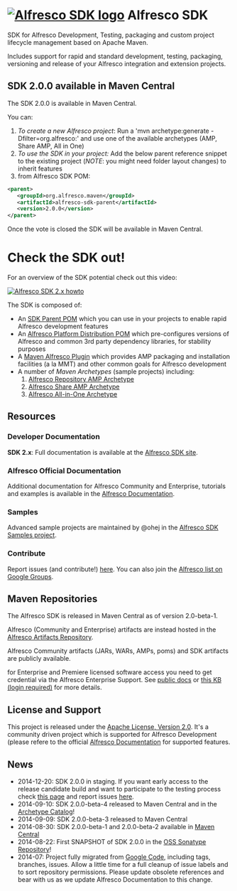 # [![Alfresco SDK logo](https://github.com/Alfresco/alfresco-sdk/raw/master/src/site/resources/img/alfresco-maven-logo.jpg)](#features) Alfresco SDK

SDK for Alfresco Development, Testing, packaging and custom project lifecycle management based on Apache Maven. 

Includes support for rapid and standard development, testing, packaging, versioning and release of your Alfresco integration and extension projects. 

## SDK 2.0.0 available in Maven Central

The SDK 2.0.0 is available in Maven Central. 

You can:

1. *To create a new Alfresco project*: Run a 'mvn archetype:generate -Dfilter=org.alfresco:' and use one of the available archetypes (AMP, Share AMP, All in One)
2. *To use the SDK in your project:*  Add the below parent reference snippet to the existing project (*NOTE*: you might need folder layout changes) to inherit features
3. from Alfresco SDK POM:

```xml
<parent>
   <groupId>org.alfresco.maven</groupId>
   <artifactId>alfresco-sdk-parent</artifactId>
   <version>2.0.0</version>
</parent>

```



Once the vote is closed the SDK will be available in Maven Central. 

# Check the SDK out!

For an overview of the SDK potential check out this video:

[![Alfresco SDK 2.x howto](http://img.youtube.com/vi/utYZaVe9Nd0/0.jpg)](https://www.youtube.com/watch?v=utYZaVe9Nd0)

The SDK is composed of:

- An [SDK Parent POM](https://artifacts.alfresco.com/nexus/content/groups/public/alfresco-lifecycle-aggregator/latest/poms/alfresco-sdk-parent/index.html) which you can use in your projects to enable rapid Alfresco development features
- An [Alfresco Platform Distribution POM](https://artifacts.alfresco.com/nexus/content/groups/public/alfresco-platform-distribution/latest/index.html) which pre-configures versions of Alfresco and common 3rd party dependency libraries, for stability purposes
- A [Maven Alfresco Plugin](https://artifacts.alfresco.com/nexus/content/groups/public/alfresco-lifecycle-aggregator/latest/plugins/alfresco-maven-plugin/index.html) which provides AMP packaging and installation facilities (a la MMT) and other common goals for Alfresco development
- A number of *Maven Archetypes* (sample projects) including:
	1. [Alfresco Repository AMP Archetype](https://artifacts.alfresco.com/nexus/content/groups/public/alfresco-lifecycle-aggregator/latest/archetypes/alfresco-amp-archetype/index.html)
	2. [Alfresco Share AMP Archetype](https://artifacts.alfresco.com/nexus/content/groups/public/alfresco-lifecycle-aggregator/latest/archetypes/share-amp-archetype/index.html)
	3. [Alfresco All-in-One Archetype](https://artifacts.alfresco.com/nexus/content/groups/public/alfresco-lifecycle-aggregator/latest/archetypes/alfresco-allinone-archetype/index.html)

## Resources 

### Developer Documentation

**SDK 2.x**: Full documentation is available at the [Alfresco SDK site](https://artifacts.alfresco.com/nexus/content/groups/public/alfresco-sdk-aggregator/latest/index.html).

### Alfresco Official Documentation

Additional documentation for Alfresco Community and Enterprise, tutorials and examples is available in the [Alfresco Documentation](http://docs.alfresco.com/community/concepts/alfresco-sdk-intro.html).

### Samples 

Advanced sample projects are maintained by @ohej in the [Alfresco SDK Samples project](https://github.com/Alfresco/alfresco-sdk-samples/).


### Contribute

Report issues (and contribute!) [here](https://github.com/Alfresco/alfresco-sdk/issues?milestone=1&state=open). You can also join the [Alfresco list on Google Groups](https://groups.google.com/forum/#!forum/maven-alfresco).

## Maven Repositories

The Alfresco SDK is released in Maven Central as of version 2.0-beta-1. 

Alfresco (Community and Enterprise) artifacts are instead hosted in the [Alfresco Artifacts Repository](https://artifacts.alfresco.com/nexus/). 

Alfresco Community artifacts (JARs, WARs, AMPs, poms) and SDK artifacts are publicly available. 

for Enterprise and Premiere licensed software access you need to get credential via the Alfresco Enterprise Support. See [public docs](http://docs.alfresco.com/4.2/concepts/dev-extensions-maven-sdk-tutorials-alfresco-enterprise.html) or [this KB (login required)](https://myalfresco.force.com/support/articles/en_US/Technical_Article/Where-can-I-find-the-repository-for-Enterprise-Maven-artifacts) for more details.

## License and Support
This project is released under the [Apache License, Version 2.0](http://www.apache.org/licenses/LICENSE-2.0.html). It's a community driven project which is supported for Alfresco Development (please refere to the official [Alfresco Documentation](http://docs.alfresco.com/community/concepts/alfresco-sdk-intro.html) for supported features.

## News
- 2014-12-20: SDK 2.0.0 in staging. If you want early access to the release candidate build and want to participate to the testing process check [this page](https://github.com/Alfresco/alfresco-sdk/wiki/SDK-Supported-Features-and-Test-plan) and report issues [here](https://github.com/Alfresco/alfresco-sdk/issues).
- 2014-09-10: SDK 2.0.0-beta-4 released to Maven Central and in the [Archetype Catalog](http://repo1.maven.org/maven2/archetype-catalog.xml)!
- 2014-09-09: SDK 2.0.0-beta-3 released to Maven Central
- 2014-08-30: SDK 2.0.0-beta-1 and 2.0.0-beta-2 available in [Maven Central](http://search.maven.org/#search|ga|1|org.alfresco.maven)
- 2014-08-22: First SNAPSHOT of SDK 2.0.0 in the [OSS Sonatype Repository](https://oss.sonatype.org/content/repositories/snapshots/org/alfresco/maven/alfresco-sdk-parent/2.0.0-SNAPSHOT/)!
- 2014-07: Project fully migrated from [Google Code](https://code.google.com/p/maven-alfresco-archetypes), including tags, branches, issues. Allow a little time for a full cleanup of issue labels and to sort repository permissions. Please update obsolete references and bear with us as we update Alfresco Documentation to this change.

